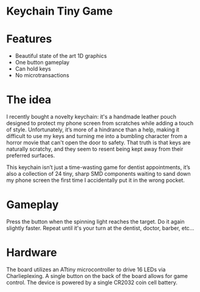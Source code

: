 # Keychain Tiny Game

# Features
- Beautiful state of the art 1D graphics
- One button gameplay
- Can hold keys
- No microtransactions

# The idea
I recently bought a novelty keychain: it's a handmade leather pouch designed to protect my phone screen from scratches while adding a touch of style. Unfortunately, it’s more of a hindrance than a help, making it difficult to use my keys and turning me into a bumbling character from a horror movie that can't open the door to safety. That truth is that keys are naturally scratchy, and they seem to resent being kept away from their preferred surfaces. 

This keychain isn’t just a time-wasting game for dentist appointments, it’s also a collection of 24 tiny, sharp SMD components waiting to sand down my phone screen the first time I accidentally put it in the wrong pocket.

# Gameplay
Press the button when the spinning light reaches the target. Do it again slightly faster. Repeat until it's your turn at the dentist, doctor, barber, etc...

# Hardware
The board utilizes an ATtiny microcontroller to drive 16 LEDs via Charlieplexing. A single button on the back of the board allows for game control. The device is powered by a single CR2032 coin cell battery.
